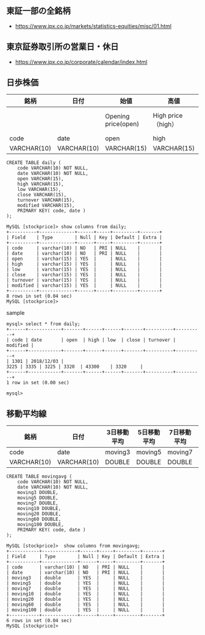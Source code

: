 ## 東証一部の全銘柄
- https://www.jpx.co.jp/markets/statistics-equities/misc/01.html

## 東京証券取引所の営業日・休日
- https://www.jpx.co.jp/corporate/calendar/index.html

## 日歩株価
| 銘柄        | 日付        | 始値                | 高値               | 安値             | 終値                                | 売買高                   | 修正後終値  |
|-------------|-------------|---------------------|--------------------|------------------|-------------------------------------|--------------------------|-------------|
|             |             | Opening price(open) | High price（high） | Low price（low） | Closing price（close）、 Last price | Turnover, Trading volume |             |
| code        | date        | open                | high               | low              | close                               | turnover                 | modified    |
| VARCHAR(10) | VARCHAR(10) | VARCHAR(15)         | VARCHAR(15)        | VARCHAR(15)      | VARCHAR(15)                         | VARCHAR(15)              | VARCHAR(15) |

```
CREATE TABLE daily (
	code VARCHAR(10) NOT NULL,
	date VARCHAR(10) NOT NULL,
	open VARCHAR(15),
	high VARCHAR(15),
	low VARCHAR(15),
	close VARCHAR(15),
	turnover VARCHAR(15),
	modified VARCHAR(15),
	PRIMARY KEY( code, date )
);
```
```
MySQL [stockprice]> show columns from daily;
+----------+-------------+------+-----+---------+-------+
| Field    | Type        | Null | Key | Default | Extra |
+----------+-------------+------+-----+---------+-------+
| code     | varchar(10) | NO   | PRI | NULL    |       |
| date     | varchar(10) | NO   | PRI | NULL    |       |
| open     | varchar(15) | YES  |     | NULL    |       |
| high     | varchar(15) | YES  |     | NULL    |       |
| low      | varchar(15) | YES  |     | NULL    |       |
| close    | varchar(15) | YES  |     | NULL    |       |
| turnover | varchar(15) | YES  |     | NULL    |       |
| modified | varchar(15) | YES  |     | NULL    |       |
+----------+-------------+------+-----+---------+-------+
8 rows in set (0.04 sec)
MySQL [stockprice]>
```

sample
```
mysql> select * from daily;
+------+------------+-------+------+------+-------+----------+----------+
| code | date       | open  | high | low  | close | turnover | modified |
+------+------------+-------+------+------+-------+----------+----------+
| 1301 | 2018/12/03 | 
3225 | 3335 | 3225 | 3320  | 43300    | 3320     |
+------+------------+-------+------+------+-------+----------+----------+
1 row in set (0.00 sec)

mysql> 
```
## 移動平均線
| 銘柄        | 日付        | 3日移動平均 | 5日移動平均 | 7日移動平均 | 10日移動平均 | 20日移動平均 | 60日移動平均 | 100日移動平均 |
|-------------|-------------|-------------|-------------|-------------|--------------|--------------|--------------|---------------|
| code        | date        | moving3     | moving5     | moving7     | moving10     | moving20     | moving60     | moving100     |
| VARCHAR(10) | VARCHAR(10) | DOUBLE      | DOUBLE      | DOUBLE      | DOUBLE       | DOUBLE       | DOUBLE       | DOUBLE        |

```
CREATE TABLE movingavg (
	code VARCHAR(10) NOT NULL,
	date VARCHAR(10) NOT NULL,
	moving3 DOUBLE,
	moving5 DOUBLE,
	moving7 DOUBLE,
	moving10 DOUBLE,
	moving20 DOUBLE,
	moving60 DOUBLE,
	moving100 DOUBLE,
	PRIMARY KEY( code, date )
);
```
```
MySQL [stockprice]>  show columns from movingavg;
+-----------+-------------+------+-----+---------+-------+
| Field     | Type        | Null | Key | Default | Extra |
+-----------+-------------+------+-----+---------+-------+
| code      | varchar(10) | NO   | PRI | NULL    |       |
| date      | varchar(10) | NO   | PRI | NULL    |       |
| moving3   | double      | YES  |     | NULL    |       |
| moving5   | double      | YES  |     | NULL    |       |
| moving7   | double      | YES  |     | NULL    |       |
| moving10  | double      | YES  |     | NULL    |       |
| moving20  | double      | YES  |     | NULL    |       |
| moving60  | double      | YES  |     | NULL    |       |
| moving100 | double      | YES  |     | NULL    |       |
+-----------+-------------+------+-----+---------+-------+
6 rows in set (0.04 sec)
MySQL [stockprice]>
```

